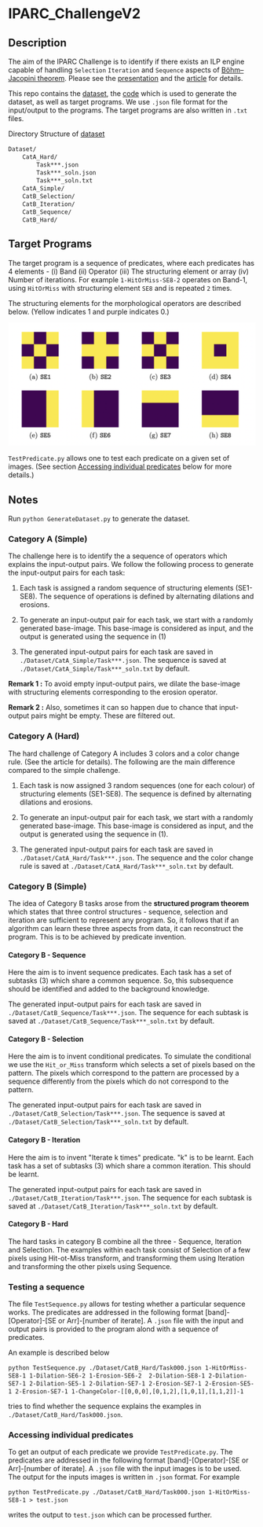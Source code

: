 # IPARC_ChallengeV2

## Description

The aim of the IPARC Challenge is to identify if there exists an ILP engine capable of handling `Selection` `Iteration` and `Sequence` aspects of  [Böhm–Jacopini theorem](https://en.wikipedia.org/wiki/Structured_program_theorem). Please see the [presentation](./img/IJCLR2022_Slides.pdf) and the [article](./img/ARC.pdf) for details.

This repo contains the [dataset](./Dataset/), the [code](./GenerateDataset.py) which is used to generate the dataset, as well as target programs. We use `.json` file format for the input/output to the programs. The target programs are also written in `.txt` files.

Directory Structure of [dataset](./Dataset/)

```
Dataset/
    CatA_Hard/
        Task***.json 
        Task***_soln.json 
        Task***_soln.txt
    CatA_Simple/
    CatB_Selection/
    CatB_Iteration/
    CatB_Sequence/
    CatB_Hard/        
```

## Target Programs

The target program is a sequence of predicates, where each predicates has 4 elements - (i) Band (ii) Operator (iii) The structuring element or array (iv) Number of iterations. For example `1-HitOrMiss-SE8-2` operates on Band-1, using `HitOrMiss` with structuring element `SE8` and is repeated `2` times. 

The structuring elements for the morphological operators are described below. (Yellow indicates 1 and purple indicates 0.)

![Alt text](./img/SE.png "List of Structuring Elements Used.")

`TestPredicate.py` allows one to test each predicate on a given set of images. (See section [Accessing individual predicates](#accessing-individual-predicates) below for more details.)

## Notes

Run `python GenerateDataset.py` to generate the dataset.

### Category A (Simple)

The challenge here is to identify the a sequence of operators which explains the input-output pairs. We follow the following process to generate the input-output pairs for each task:

1. Each task is assigned a random sequence of structuring elements (SE1-SE8). The sequence of operations is defined by alternating dilations and erosions.

2. To generate an input-output pair for each task, we start with a randomly generated base-image. This base-image is considered as input, and the output is generated using the sequence in (1)

3. The generated input-output pairs for each task are saved in `./Dataset/CatA_Simple/Task***.json`. The sequence is saved at `./Dataset/CatA_Simple/Task***_soln.txt` by default.

**Remark 1 :** To avoid empty input-output pairs, we dilate the base-image with structuring elements corresponding to the erosion operator. 

**Remark 2 :** Also, sometimes it can so happen due to chance that input-output pairs might be empty. These are filtered out.

### Category A (Hard)

The hard challenge of Category A includes 3 colors and a color change rule. (See the article for details). The following are the main difference compared to the simple challenge.

1. Each task is now assigned 3 random sequences (one for each colour) of structuring elements (SE1-SE8). The sequence is defined by alternating dilations and erosions.

2. To generate an input-output pair for each task, we start with a randomly generated base-image. This base-image is considered as input, and the output is generated using the sequence in (1).

3. The generated input-output pairs for each task are saved in `./Dataset/CatA_Hard/Task***.json`. The sequence and the color change rule is saved at `./Dataset/CatA_Hard/Task***_soln.txt` by default.


### Category B (Simple)

The idea of Category B tasks arose from the **structured program theorem** which states that three control structures - sequence, selection and iteration are sufficient to represent any program. So, it follows that if an algorithm can learn these three aspects from data, it can reconstruct the program. This is to be achieved by predicate invention.


#### Category B - Sequence

Here the aim is to invent sequence predicates. Each task has a set of subtasks (3) which share a common sequence. So, this subsequence should be identified and added to the background knowledge.

The generated input-output pairs for each task are saved in `./Dataset/CatB_Sequence/Task***.json`. The sequence for each subtask is saved at `./Dataset/CatB_Sequence/Task***_soln.txt` by default.

#### Category B - Selection

Here the aim is to invent conditional predicates. To simulate the conditional we use the `Hit_or_Miss` transform which selects a set of pixels based on the pattern. The pixels which correspond to the pattern are processed by a sequence differently from the pixels which do not correspond to the pattern. 

The generated input-output pairs for each task are saved in `./Dataset/CatB_Selection/Task***.json`. The sequence is saved at `./Dataset/CatB_Selection/Task***_soln.txt` by default.

#### Category B - Iteration

Here the aim is to invent "Iterate k times" predicate. "k" is to be learnt. Each task has a set of subtasks (3) which share a common iteration. This should be learnt.

The generated input-output pairs for each task are saved in `./Dataset/CatB_Iteration/Task***.json`. The sequence for each subtask is saved at `./Dataset/CatB_Iteration/Task***_soln.txt` by default.

#### Category B - Hard

The hard tasks in category B combine all the three - Sequence, Iteration and Selection. The examples within each task consist of Selection of a few pixels using Hit-ot-Miss transform, and transforming them using Iteration and transforming the other pixels using Sequence.

### Testing a sequence

The file  `TestSequence.py` allows for testing whether a particular sequence works. The predicates are addressed in the following format [band]-[Operator]-[SE or Arr]-[number of iterate]. A `.json` file with the input and output pairs is provided to the program alond with a sequence of predicates.

An example is described below

```
python TestSequence.py ./Dataset/CatB_Hard/Task000.json 1-HitOrMiss-SE8-1 1-Dilation-SE6-2 1-Erosion-SE6-2  2-Dilation-SE8-1 2-Dilation-SE7-1 2-Dilation-SE5-1 2-Dilation-SE7-1 2-Erosion-SE7-1 2-Erosion-SE5-1 2-Erosion-SE7-1 1-ChangeColor-[[0,0,0],[0,1,2],[1,0,1],[1,1,2]]-1
```

tries to find whether the sequence explains the examples in `./Dataset/CatB_Hard/Task000.json`. 

### Accessing individual predicates

To get an output of each predicate we provide `TestPredicate.py`. The predicates are addressed in the following format [band]-[Operator]-[SE or Arr]-[number of iterate]. A `.json` file with the input images is to be used. The output for the inputs images is written in `.json` format. For example

```
python TestPredicate.py ./Dataset/CatB_Hard/Task000.json 1-HitOrMiss-SE8-1 > test.json
```

writes the output to `test.json` which can be processed further. 




